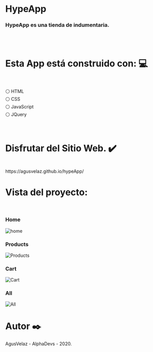 # HypeApp

### HypeApp es una tienda de indumentaria.
<br><br>


# Esta App está construido con: 💻
<br>

⚪ HTML
<br>
⚪ CSS
<br>
⚪ JavaScript
<br>
⚪ JQuery

<br>

# Disfrutar del Sitio Web. ✔️
<br>
https://agusvelaz.github.io/hypeApp/

# Vista del proyecto:
<br>

### Home
![home](https://github.com/agusvelaz/hypeApp/blob/main/assets/img/homeAndSectionOne.png?raw=true)

### Products
![Products](https://github.com/agusvelaz/hypeApp/blob/main/assets/img/productsAndFooter.png?raw=true)

### Cart
![Cart](https://github.com/agusvelaz/hypeApp/blob/main/assets/img/cart.png?raw=true)

### All
![All](https://github.com/agusvelaz/hypeApp/blob/main/assets/img/allPage.png?raw=true)


# Autor ✒️

AgusVelaz - AlphaDevs - 2020.
